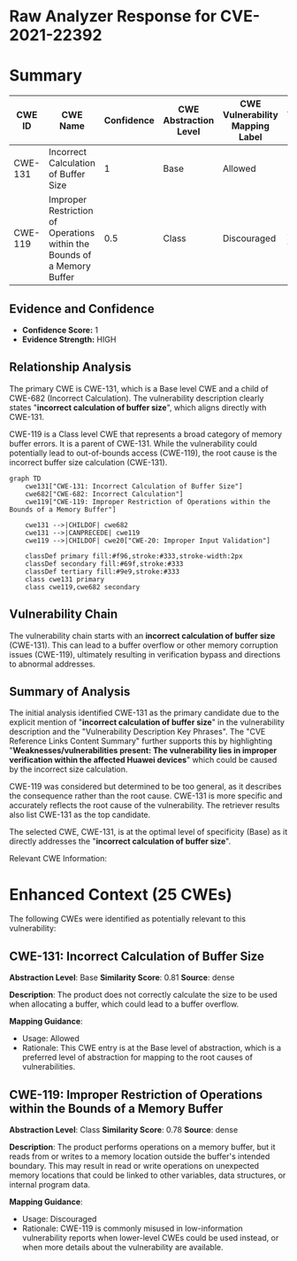 # Raw Analyzer Response for CVE-2021-22392

# Summary
| CWE ID | CWE Name | Confidence | CWE Abstraction Level | CWE Vulnerability Mapping Label | CWE-Vulnerability Mapping Notes |
|---|---|---|---|---|---|
| CWE-131 | Incorrect Calculation of Buffer Size | 1 | Base | Allowed | Primary CWE |
| CWE-119 | Improper Restriction of Operations within the Bounds of a Memory Buffer | 0.5 | Class | Discouraged | Secondary Candidate |

## Evidence and Confidence

*   **Confidence Score:** 1
*   **Evidence Strength:** HIGH

## Relationship Analysis
The primary CWE is CWE-131, which is a Base level CWE and a child of CWE-682 (Incorrect Calculation). The vulnerability description clearly states "**incorrect calculation of buffer size**", which aligns directly with CWE-131.

CWE-119 is a Class level CWE that represents a broad category of memory buffer errors. It is a parent of CWE-131. While the vulnerability could potentially lead to out-of-bounds access (CWE-119), the root cause is the incorrect buffer size calculation (CWE-131).

```mermaid
graph TD
    cwe131["CWE-131: Incorrect Calculation of Buffer Size"]
    cwe682["CWE-682: Incorrect Calculation"]
    cwe119["CWE-119: Improper Restriction of Operations within the Bounds of a Memory Buffer"]
    
    cwe131 -->|CHILDOF| cwe682
    cwe131 -->|CANPRECEDE| cwe119
    cwe119 -->|CHILDOF| cwe20["CWE-20: Improper Input Validation"]

    classDef primary fill:#f96,stroke:#333,stroke-width:2px
    classDef secondary fill:#69f,stroke:#333
    classDef tertiary fill:#9e9,stroke:#333
    class cwe131 primary
    class cwe119,cwe682 secondary
```

## Vulnerability Chain
The vulnerability chain starts with an **incorrect calculation of buffer size** (CWE-131). This can lead to a buffer overflow or other memory corruption issues (CWE-119), ultimately resulting in verification bypass and directions to abnormal addresses.

## Summary of Analysis
The initial analysis identified CWE-131 as the primary candidate due to the explicit mention of "**incorrect calculation of buffer size**" in the vulnerability description and the "Vulnerability Description Key Phrases". The "CVE Reference Links Content Summary" further supports this by highlighting "**Weaknesses/vulnerabilities present: The vulnerability lies in improper verification within the affected Huawei devices**" which could be caused by the incorrect size calculation.

CWE-119 was considered but determined to be too general, as it describes the consequence rather than the root cause. CWE-131 is more specific and accurately reflects the root cause of the vulnerability. The retriever results also list CWE-131 as the top candidate.

The selected CWE, CWE-131, is at the optimal level of specificity (Base) as it directly addresses the "**incorrect calculation of buffer size**".

Relevant CWE Information:

# Enhanced Context (25 CWEs)
The following CWEs were identified as potentially relevant to this vulnerability:

## CWE-131: Incorrect Calculation of Buffer Size
**Abstraction Level**: Base
**Similarity Score**: 0.81
**Source**: dense

**Description**:
The product does not correctly calculate the size to be used when allocating a buffer, which could lead to a buffer overflow.

**Mapping Guidance**:
- Usage: Allowed
- Rationale: This CWE entry is at the Base level of abstraction, which is a preferred level of abstraction for mapping to the root causes of vulnerabilities.

## CWE-119: Improper Restriction of Operations within the Bounds of a Memory Buffer
**Abstraction Level**: Class
**Similarity Score**: 0.78
**Source**: dense

**Description**:
The product performs operations on a memory buffer, but it reads from or writes to a memory location outside the buffer's intended boundary. This may result in read or write operations on unexpected memory locations that could be linked to other variables, data structures, or internal program data.

**Mapping Guidance**:
- Usage: Discouraged
- Rationale: CWE-119 is commonly misused in low-information vulnerability reports when lower-level CWEs could be used instead, or when more details about the vulnerability are available.
